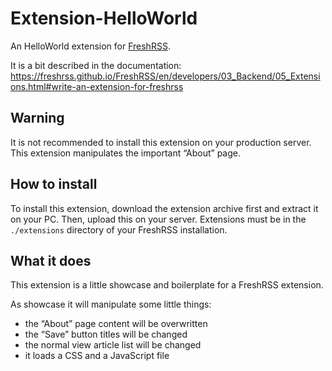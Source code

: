 # Extension-HelloWorld

An HelloWorld extension for [FreshRSS](https://github.com/FreshRSS/FreshRSS).

It is a bit described in the documentation: https://freshrss.github.io/FreshRSS/en/developers/03_Backend/05_Extensions.html#write-an-extension-for-freshrss

## Warning

It is not recommended to install this extension on your production server. This extension manipulates the important “About” page.

## How to install

To install this extension, download the extension archive first and extract it on your PC. Then, upload this on your server. Extensions must be in the `./extensions` directory of your FreshRSS installation.

## What it does

This extension is a little showcase and boilerplate for a FreshRSS extension.

As showcase it will manipulate some little things:
- the “About” page content will be overwritten
- the “Save” button titles will be changed
- the normal view article list will be changed
- it loads a CSS and a JavaScript file
